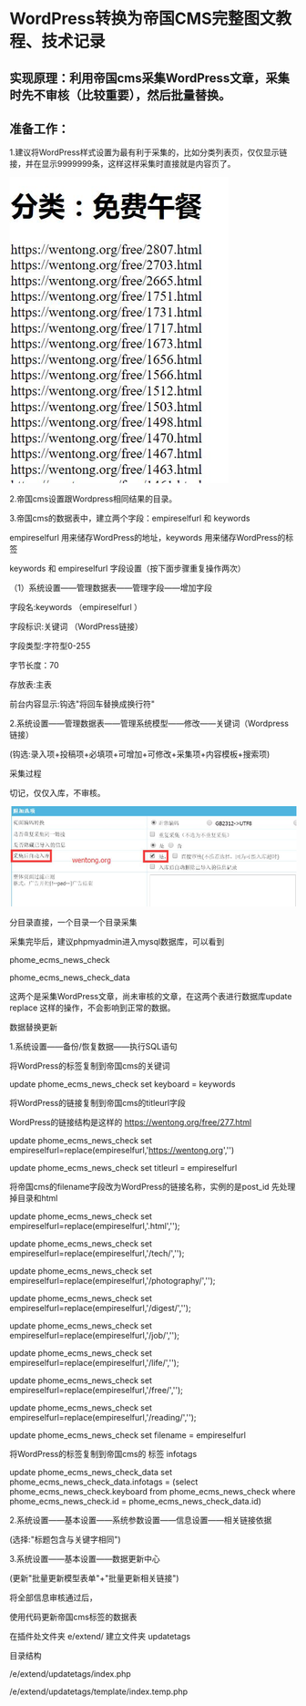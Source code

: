 # WordPress转换为帝国CMS完整图文教程、技术记录

## 实现原理：利用帝国cms采集WordPress文章，采集时先不审核（比较重要），然后批量替换。

## 准备工作：

1.建议将WordPress样式设置为最有利于采集的，比如分类列表页，仅仅显示链接，并在显示9999999条，这样这样采集时直接就是内容页了。

![img](https://github.com/wentong2org/WordPress2ecms/blob/master/images/WordPress2ecms-img.jpg)

2.帝国cms设置跟Wordpress相同结果的目录。

3.帝国cms的数据表中，建立两个字段：empireselfurl  和 keywords

empireselfurl 用来储存WordPress的地址，keywords 用来储存WordPress的标签

keywords 和 empireselfurl 字段设置（按下面步骤重复操作两次）

（1）系统设置——管理数据表——管理字段——增加字段

字段名:keywords  （empireselfurl ）

字段标识:关键词   （WordPress链接）

字段类型:字符型0-255

字节长度：70

存放表:主表

前台内容显示:钩选"将回车替换成换行符"

2.系统设置——管理数据表——管理系统模型——修改——关键词（Wordpress链接） 

(钩选:录入项+投稿项+必填项+可增加+可修改+采集项+内容模板+搜索项)

采集过程

切记，仅仅入库，不审核。

![img](https://github.com/wentong2org/WordPress2ecms/blob/master/images/WordPress2ecms-2.jpg)

分目录直接，一个目录一个目录采集

采集完毕后，建议phpmyadmin进入mysql数据库，可以看到

phome_ecms_news_check

phome_ecms_news_check_data

这两个是采集WordPress文章，尚未审核的文章，在这两个表进行数据库update replace 这样的操作，不会影响到正常的数据。

数据替换更新

1.系统设置——备份/恢复数据——执行SQL语句

将WordPress的标签复制到帝国cms的关键词

update phome_ecms_news_check set keyboard = keywords

将WordPress的链接复制到帝国cms的titleurl字段

WordPress的链接结构是这样的 https://wentong.org/free/277.html

update phome_ecms_news_check set empireselfurl=replace(empireselfurl,'https://wentong.org','')

update phome_ecms_news_check set titleurl = empireselfurl

将帝国cms的filename字段改为WordPress的链接名称，实例的是post_id 先处理掉目录和html

update phome_ecms_news_check set empireselfurl=replace(empireselfurl,'.html','');

update phome_ecms_news_check set empireselfurl=replace(empireselfurl,'/tech/','');

update phome_ecms_news_check set empireselfurl=replace(empireselfurl,'/photography/','');

update phome_ecms_news_check set empireselfurl=replace(empireselfurl,'/digest/','');

update phome_ecms_news_check set empireselfurl=replace(empireselfurl,'/job/','');

update phome_ecms_news_check set empireselfurl=replace(empireselfurl,'/life/','');

update phome_ecms_news_check set empireselfurl=replace(empireselfurl,'/free/','');

update phome_ecms_news_check set empireselfurl=replace(empireselfurl,'/reading/','');

update phome_ecms_news_check set filename = empireselfurl

将WordPress的标签复制到帝国cms的 标签 infotags

update phome_ecms_news_check_data set phome_ecms_news_check_data.infotags = (select phome_ecms_news_check.keyboard from phome_ecms_news_check where phome_ecms_news_check.id = phome_ecms_news_check_data.id)

2.系统设置——基本设置——系统参数设置——信息设置——相关链接依据

(选择:"标题包含与关键字相同")

3.系统设置——基本设置——数据更新中心

(更新"批量更新模型表单"+"批量更新相关链接")

将全部信息审核通过后，

使用代码更新帝国cms标签的数据表

在插件处文件夹 e/extend/ 建立文件夹 updatetags

目录结构

/e/extend/updatetags/index.php

/e/extend/updatetags/template/index.temp.php

